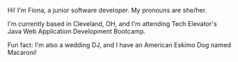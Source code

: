 Hi! I'm Fiona, a junior software developer. My pronouns are she/her.

I'm currently based in Cleveland, OH, and I'm attending Tech Elevator's Java Web Application Development Bootcamp.

Fun fact: I'm also a wedding DJ, and I have an American Eskimo Dog named Macaroni!
